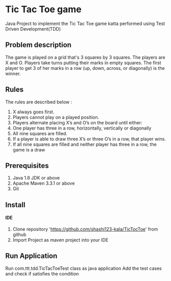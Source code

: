# Tic Tac Toe game

Java Project to implement the Tic Tac Toe game katta performed using Test Driven Development(TDD)


## Problem description
The game is played on a grid that's 3 squares by 3 squares. The players are X and O. Players take turns putting their marks in empty squares. The first player to get 3 of her marks in a row (up, down, across, or diagonally) is the winner. 

## Rules
The rules are described below :

1. X always goes first.
2. Players cannot play on a played position.
3. Players alternate placing X’s and O’s on the board until either:
4. One player has three in a row, horizontally, vertically or diagonally
5. All nine squares are filled.
6. If a player is able to draw three X’s or three O’s in a row, that player wins.
7. If all nine squares are filled and neither player has three in a row, the game is a draw


## Prerequisites

1. Java 1.8 JDK or above
2. Apache Maven 3.3.1 or above
3. Git

## Install

#### IDE

1. Clone repository 'https://github.com/shashi123-kala/TicTocToe' from github
2. Import Project as maven project into your IDE

## Run Application

Run com.ttt.tdd.TicTacToeTest class as java application
Add the test cases and check if satisfies the condition








